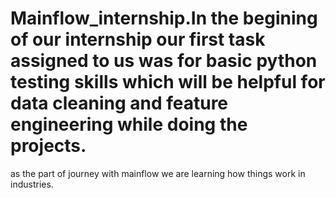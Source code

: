 # Mainflow_internship.In the begining of our internship our first task assigned to us was for basic python testing skills which will be helpful for data cleaning and feature engineering while doing the projects.
as the part of journey with mainflow we are learning how things work in industries.
